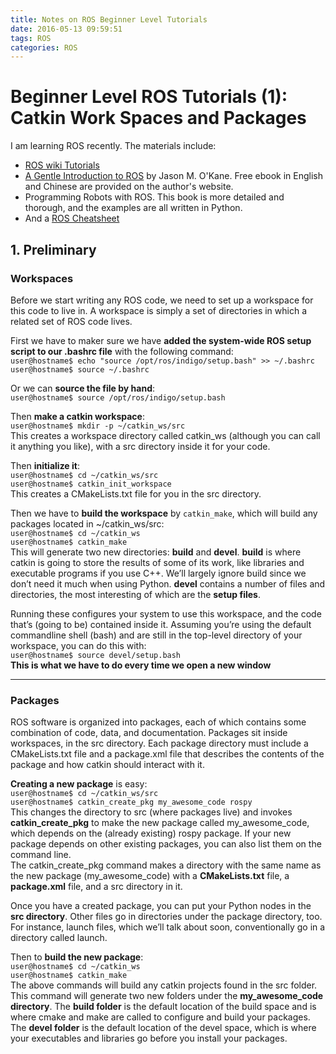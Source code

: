 ```yaml
---
title: Notes on ROS Beginner Level Tutorials
date: 2016-05-13 09:59:51
tags: ROS
categories: ROS
---
```

# Beginner Level ROS Tutorials (1): Catkin Work Spaces and Packages
I am learning ROS recently. The materials include:
  
* [ROS wiki Tutorials](http://wiki.ros.org/ROS/Tutorials)
* [A Gentle Introduction to ROS](https://cse.sc.edu/~jokane/agitr/) by Jason M. O'Kane. Free ebook in English and Chinese are provided on the author's website.
* Programming Robots with ROS. This book is more detailed and thorough, and the examples are all written in Python.  
* And a [ROS Cheatsheet](https://github.com/ros/cheatsheet/releases/tag/0.0.1)
## 1. Preliminary
### Workspaces  

Before we start writing any ROS code, we need to set up a workspace for this code to live in. A workspace is simply a set of directories in which a related set of ROS code lives.  

First we have to maker sure we have **added the system-wide ROS setup script to
our .bashrc file** with the following command:  
`user@hostname$ echo "source /opt/ros/indigo/setup.bash" >> ~/.bashrc`  
`user@hostname$ source ~/.bashrc`  

Or we can **source the file by hand**:  
`user@hostname$ source /opt/ros/indigo/setup.bash`  

Then **make a catkin workspace**:  
`user@hostname$ mkdir -p ~/catkin_ws/src`  
This creates a workspace directory called catkin\_ws (although you can call it anything you like), with a src directory inside it for your code.   

Then **initialize it**:  
`user@hostname$ cd ~/catkin_ws/src`  
`user@hostname$ catkin_init_workspace`  
This creates a CMakeLists.txt file for you in the src directory.  

Then we have to **build the workspace** by `catkin_make`, which will build any packages located in ~/catkin_ws/src:  
`user@hostname$ cd ~/catkin_ws`  
`user@hostname$ catkin_make`  
This will generate two new directories: **build** and **devel**. **build** is where catkin is going to store the results of some of its work, like libraries and executable programs if you use C++. We’ll largely ignore build since we don’t need it much when using Python. **devel** contains a number of files and directories, the most interesting of which are the **setup files**. 
 
Running these configures your system to use this workspace, and the code that’s (going to be) contained inside it. Assuming you’re using the default commandline shell (bash) and are still in the top-level directory of your workspace, you can do this with:  
`user@hostname$ source devel/setup.bash`  
**This is what we have to do every time we open a new window**    

---  

### Packages  
ROS software is organized into packages, each of which contains some combination
of code, data, and documentation. Packages sit inside workspaces, in the src directory. Each package directory must include a CMakeLists.txt file and a package.xml file that describes the contents of the package and how catkin should interact with it.  

**Creating a new package** is easy:  
`user@hostname$ cd ~/catkin_ws/src`  
`user@hostname$ catkin_create_pkg my_awesome_code rospy`  
This changes the directory to src (where packages live) and invokes **catkin\_create\_pkg** to make the new package called my\_awesome\_code, which depends on the (already existing) rospy package. If your new package depends on other existing packages, you can also list them on the command line.  
The catkin\_create\_pkg command makes a directory with the same name as the new
package (my\_awesome\_code) with a **CMakeLists.txt** file, a **package.xml** file, and a src directory in it.  

Once you have a created package, you can put your Python nodes in the **src directory**. Other files go in directories under the package directory, too. For instance, launch files, which we’ll talk about soon, conventionally go in a directory called launch.  

Then to **build the new package**:  
`user@hostname$ cd ~/catkin_ws`  
`user@hostname$ catkin_make`  
The above commands will build any catkin projects found in the src folder. This command will generate two new folders under the **my\_awesome\_code directory**. The **build folder** is the default location of the build space and is where cmake and make are called to configure and build your packages. The **devel folder** is the default location of the devel space, which is where your executables and libraries go before you install your packages. 

